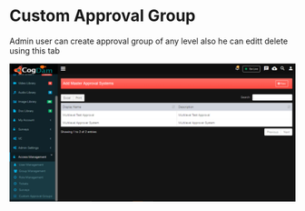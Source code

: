 # Custom Approval Group

Admin user can create approval group of any level also he can editt delete using this tab

![](../../.gitbook/assets/image%20%28102%29.png)

